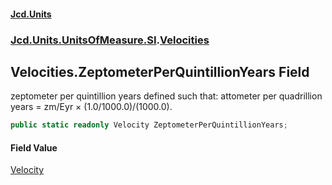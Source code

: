 #### [Jcd.Units](index 'index')
### [Jcd.Units.UnitsOfMeasure.SI](Jcd.Units.UnitsOfMeasure.SI 'Jcd.Units.UnitsOfMeasure.SI').[Velocities](Velocities 'Jcd.Units.UnitsOfMeasure.SI.Velocities')

## Velocities.ZeptometerPerQuintillionYears Field

zeptometer per quintillion years defined such that: attometer per quadrillion years = zm/Eyr ×
(1.0/1000.0)/(1000.0).

```csharp
public static readonly Velocity ZeptometerPerQuintillionYears;
```

#### Field Value
[Velocity](Velocity 'Jcd.Units.UnitTypes.Velocity')